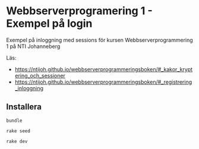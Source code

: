 # Webbserverprogramering 1 - Exempel på login
Exempel på inloggning med sessions för kursen Webbserverprogrammering 1 på NTI Johanneberg

Läs:
 * https://ntijoh.github.io/webbserverprogrammeringsboken/#_kakor_kryptering_och_sessioner
 * https://ntijoh.github.io/webbserverprogrammeringsboken/#_registrering_inloggning

## Installera
`bundle`

`rake seed`

`rake dev`
